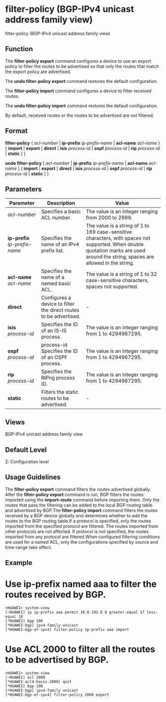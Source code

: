 filter-policy (BGP-IPv4 unicast address family view)
====================================================

filter-policy (BGP-IPv4 unicast address family view)

Function
--------



The **filter-policy export** command configures a device to use an export policy to filter the routes to be advertised so that only the routes that match the export policy are advertised.

The **undo filter-policy export** command restores the default configuration.

The **filter-policy import** command configures a device to filter received routes.

The **undo filter-policy import** command restores the default configuration.



By default, received routes or the routes to be advertised are not filtered.


Format
------

**filter-policy** { *acl-number* | **ip-prefix** *ip-prefix-name* | **acl-name** *acl-name* } { **import** | **export** [ **direct** | **isis** *process-id* | **ospf** *process-id* | **rip** *process-id* | **static** ] }

**undo filter-policy** [ *acl-number* | **ip-prefix** *ip-prefix-name* | **acl-name** *acl-name* ] { **import** | **export** [ **direct** | **isis** *process-id* | **ospf** *process-id* | **rip** *process-id* | **static** ] }


Parameters
----------

| Parameter | Description | Value |
| --- | --- | --- |
| *acl-number* | Specifies a basic ACL number. | The value is an integer ranging from 2000 to 2999. |
| **ip-prefix** *ip-prefix-name* | Specifies the name of an IPv4 prefix list. | The value is a string of 1 to 169 case-sensitive characters, with spaces not supported. When double quotation marks are used around the string, spaces are allowed in the string. |
| **acl-name** *acl-name* | Specifies the name of a named basic ACL. | The value is a string of 1 to 32 case-sensitive characters, spaces not supported. |
| **direct** | Configures a device to filter the direct routes to be advertised. | - |
| **isis** *process-id* | Specifies the ID of an IS-IS process. | The value is an integer ranging from 1 to 4294967295. |
| **ospf** *process-id* | process-id Specifies the ID of an OSPF process. | The value is an integer ranging from 1 to 4294967295. |
| **rip** *process-id* | Specifies the RIPng process ID. | The value is an integer ranging from 1 to 4294967295. |
| **static** | Filters the static routes to be advertised. | - |



Views
-----

BGP-IPv4 unicast address family view


Default Level
-------------

2: Configuration level


Usage Guidelines
----------------

The **filter-policy export** command filters the routes advertised globally. After the **filter-policy export** command is run, BGP filters the routes imported using the **import-route** command before importing them. Only the routes that pass the filtering can be added to the local BGP routing table and advertised by BGP.The **filter-policy import** command filters the routes received by a BGP device globally and determines whether to add the routes to the BGP routing table.If a protocol is specified, only the routes imported from the specified protocol are filtered. The routes imported from other protocols are not affected. If protocol is not specified, the routes imported from any protocol are filtered.When configured filtering conditions are used for a named ACL, only the configurations specified by source and time-range take effect.


Example
-------

# Use ip-prefix named aaa to filter the routes received by BGP.
```
<HUAWEI> system-view
[~HUAWEI] ip ip-prefix aaa permit 10.0.192.0 8 greater-equal 17 less-equal 18
[*HUAWEI] bgp 100
[*HUAWEI-bgp] ipv4-family unicast
[*HUAWEI-bgp-af-ipv4] filter-policy ip-prefix aaa import

```

# Use ACL 2000 to filter all the routes to be advertised by BGP.
```
<HUAWEI> system-view
[~HUAWEI] acl 2000
[*HUAWEI-acl4-basic-2000] quit
[*HUAWEI] bgp 100
[*HUAWEI-bgp] ipv4-family unicast
[*HUAWEI-bgp-af-ipv4] filter-policy 2000 export

```